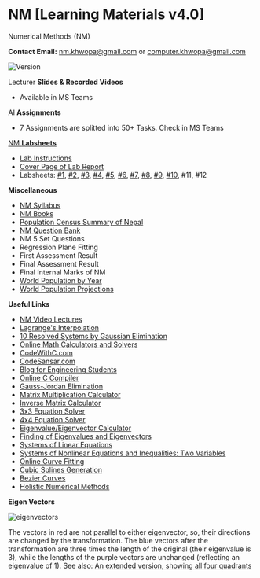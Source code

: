 # NM [Learning Materials v4.0]
Numerical Methods (NM)

**Contact Email:** nm.khwopa@gmail.com or computer.khwopa@gmail.com

 ![Version](https://img.shields.io/badge/version-4.0-blue.svg)

Lecturer **Slides & Recorded Videos**
- Available in MS Teams

AI **Assignments**
- 7 Assignments are splitted into 50+ Tasks. Check in MS Teams

[NM **Labsheets**](https://github.com/KCE/NM/tree/master/NM_Labsheets)
- [Lab Instructions](https://github.com/KCE/NM/blob/master/01_Lab_Instructions.pdf)
- [Cover Page of Lab Report](https://github.com/KCE/NM/blob/master/01_Cover_Page_of_Lab_Report.pdf)
- Labsheets: [#1](https://github.com/KCE/NM/blob/master/NM_Labsheets/Labsheet_1.pdf), [#2](https://github.com/KCE/NM/blob/master/NM_Labsheets/Labsheet_2.pdf), [#3](https://github.com/KCE/NM/blob/master/NM_Labsheets/Labsheet_3.pdf), [#4](https://github.com/KCE/NM/blob/master/NM_Labsheets/Labsheet_4.pdf), [#5](https://github.com/KCE/NM/blob/master/NM_Labsheets/Labsheet_5.pdf), [#6](https://github.com/KCE/NM/blob/master/NM_Labsheets/Labsheet_6.pdf), [#7](https://github.com/KCE/NM/blob/master/NM_Labsheets/Labsheet_7.pdf), [#8](https://github.com/KCE/NM/blob/master/NM_Labsheets/Labsheet_8.pdf), [#9](https://github.com/KCE/NM/blob/master/NM_Labsheets/Labsheet_9.pdf), [#10](https://github.com/KCE/NM/blob/master/NM_Labsheets/Labsheet_10.pdf), #11, #12

**Miscellaneous**
- [NM Syllabus](https://github.com/KCE/NM/blob/master/NM_Syllabus.pdf)
- [NM Books](https://github.com/KCE/NM/issues/1)
- [Population Census Summary of Nepal](https://github.com/KCE/NM/blob/master/Population-Census-Summary-of-Nepal.pdf)
- [NM Question Bank](https://github.com/KCE/NM/tree/master/NM_Qs_Bank)
- NM 5 Set Questions
- Regression Plane Fitting
- First Assessment Result
- Final Assessment Result
- Final Internal Marks of NM
- [World Population by Year](https://www.worldometers.info/world-population/world-population-by-year/)
- [World Population Projections](https://www.worldometers.info/world-population/world-population-projections/)

**Useful Links**
- [NM Video Lectures](https://www.youtube.com/watch?v=eHNUe0KtUNs&list=PLX_u9dGF6jKacesccdZ9tUePBKkLYQ1Yo)
- [Lagrange's Interpolation](https://www.geeksforgeeks.org/lagranges-interpolation/)
- [10 Resolved Systems by Gaussian Elimination](https://www.matesfacil.com/english/high/solving-systems-by-Gaussian-Elimination.html)
- [Online Math Calculators and Solvers](https://www.mathportal.org/calculators.php)
- [CodeWithC.com](https://www.codewithc.com/numerical-methods-tutorial/)
- [CodeSansar.com](https://www.codesansar.com/numerical-methods/)
- [Blog for Engineering Students](https://sksth.blogspot.com/2012/08/bisection-method-used-to-find-roots-of.html?view=sidebar)
- [Online C Compiler](https://www.onlinegdb.com/online_c_compiler)
- [Gauss-Jordan Elimination](https://matrix.reshish.com/gauss-jordanElimination.php)
- [Matrix Multiplication Calculator](https://matrix.reshish.com/multiplication.php)
- [Inverse Matrix Calculator](https://matrix.reshish.com/inverse.php)
- [3x3 Equation Solver](http://math.bd.psu.edu/~jpp4/finitemath/3x3solver.html)
- [4x4 Equation Solver](http://math.bd.psu.edu/~jpp4/finitemath/4x4solver.html)
- [Eigenvalue/Eigenvector Calculator](http://comnuan.com/cmnn01002/cmnn01002.php)
- [Finding of Eigenvalues and Eigenvectors](https://matrixcalc.org/en/vectors.html#diagonalize%28%7B%7B2,-1,0%7D,%7B-1,2,-1%7D,%7B0,-1,1%7D%7D%29)
- [Systems of Linear Equations](https://www.mathsisfun.com/algebra/systems-linear-equations.html)
- [Systems of Nonlinear Equations and Inequalities: Two Variables](https://courses.lumenlearning.com/suny-osalgebratrig/chapter/systems-of-nonlinear-equations-and-inequalities-two-variables/)
- [Online Curve Fitting](https://mycurvefit.com/)
- [Cubic Splines Generation](https://tools.timodenk.com/cubic-spline-interpolation)
- [Bezier Curves](https://www.desmos.com/calculator/cahqdxeshd)
- [Holistic Numerical Methods](http://mathforcollege.com/nm/#sthash.vK3WOmm6.dpbs)

**Eigen Vectors**

![eigenvectors](https://user-images.githubusercontent.com/5508421/40819833-ed5d0c14-657c-11e8-8d4b-ee4fbc45e068.gif)

The vectors in red are not parallel to either eigenvector, so, their directions are changed by the transformation. The blue vectors after the transformation are three times the length of the original (their eigenvalue is 3), while the lengths of the purple vectors are unchanged (reflecting an eigenvalue of 1). See also: [An extended version, showing all four quadrants](https://en.wikipedia.org/wiki/File:Eigenvectors-extended.gif)
